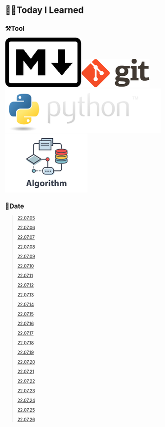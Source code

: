 # 🧑‍💻Today I Learned

## ⚒️Tool

[![Markdown-mark.svg](README.assets/Markdown-mark.svg.png)](Git/[22.07.05]_markdown_and_git.md)[![git](README.assets/git.png)![python-logo@2x](README.assets/python-logo@2x.png)](Python)[![algorithm](README.assets/algorithm-16588498147801.png)](Data_Structure)

## 🌈Date

> [22.07.05](Git/[22.07.05]_markdown_and_git.md)
>
> [22.07.06](Git/[22.07.06]_git_and_github.md)
>
> [22.07.07](Git/2022-07-07-github-pull-branch.md)
>
> [22.07.08](Special/2022-07-08-project-skills.md)
>
> [22.07.09](etc/2022-07-09-baeckjoon-tear.md)
>
> [22.07.10](etc/2022-07-10-search.md)
>
> [22.07.11](Python/Study/2022-07-11-basic-of-python.md)
>
> [22.07.12](Python/Study/2022-07-12-if-else-for-while.md)
>
> [22.07.13](Python/Study/2022-07-13-function.md)
>
> [22.07.14](Python/Study/2022-07-14-method.md)
>
> [22.07.15](Python/Study/2022-07-15-module.md)
>
> [22.07.16](Python/Study/2022-07-16-review-project.md)
>
> [22.07.17](etc/2022-07-17-shortcut-keys-vscode.md)
>
> [22.07.18](Python/Study/2022-07-18-error-exception.md)
>
> [22.07.19](Python/Study/2022-07-19-python-oop.md)
>
> [22.07.20](Python/Study/2022-07-20-class.md)
>
> [22.07.21](Python/Study/2022-07-21-python-more.md)
>
> [22.07.22](Python/Study/2022-07-22-API.md)
>
> [22.07.23](Python/Study/2022-07-23-review-project-2.md)
>
> [22.07.24](Python/Study/2022-07-24-node.js.md)
>
> [22.07.25](Data_Structure/Study/2022-07-25-basic-of-algorithm.md)
>
> [22.07.26](Data_Structure/Study/2022-07-26-time-complexity.md)

